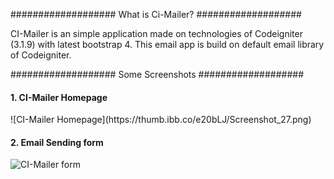 ###################
What is Ci-Mailer?
###################

CI-Mailer is an simple application made on technologies of Codeigniter (3.1.9) with latest bootstrap 4. This email app is build on default email library of Codeigniter. 

###################
Some Screenshots
###################

<h4>1. CI-Mailer Homepage</h4>
![CI-Mailer Homepage](https://thumb.ibb.co/e20bLJ/Screenshot_27.png)

<h4>2. Email Sending form</h4>

![CI-Mailer form](https://thumb.ibb.co/gNeE7y/Screenshot_28.png)
